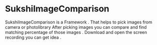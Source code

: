 # SukshiImageComparison
SukshiImageComparison is a Framework . That helps to pick images from camera or photolibrary
After picking images you can compare and find matching percentage of those images . Download and open the screen recording you can get idea .
